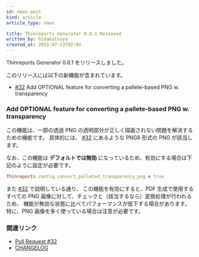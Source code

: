 ```yaml
---
id: news-post
kind: article
article_type: news

title: Thinreports Generator 0.8.1 Released
written_by: hidakatsuya
created_at: 2015-07-23T02:04
---
```


Thinreports Generator 0.8.1 をリリースしました。

このリリースには以下の新機能が含まれています。

  * [#32](https://github.com/thinreports/thinreports-generator/pull/32) Add OPTIONAL feature for converting a pallete-based PNG w. transparency

### Add OPTIONAL feature for converting a pallete-based PNG w. transparency

この機能は、一部の透過 PNG の透明部分が正しく描画されない問題を解決するための機能です。
具体的には、 [#32](https://github.com/thinreports/thinreports-generator/pull/32) にあるような PNG8 形式の PNG が該当します。

なお、この機能は **デフォルトでは無効** になっているため、有効にする場合は下記のように設定が必要です。

~~~ruby
Thinreports.config.convert_palleted_transparency_png = true
~~~

また [#32](https://github.com/thinreports/thinreports-generator/pull/32) で説明している通り、
この機能を有効にすると、PDF 生成で使用するすべての PNG 画像に対して、チェックと（該当するなら）変換処理が行われるため、
機能が無効な状態に比べてパフォーマンスが低下する場合があります。特に、PNG 画像を多く使っている場合は注意が必要です。

### 関連リンク

  * [Pull Request #32](https://github.com/thinreports/thinreports-generator/pull/32)
  * [CHANGELOG](https://github.com/thinreports/thinreports-generator/blob/master/CHANGELOG.md)
